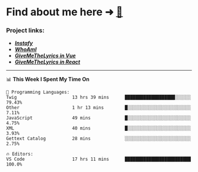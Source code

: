# Find about me here ➜ [🧑](https://pauabella.dev)

### Project links:
- ***[Instafy](https://instafy.me)***
- ***[WhoAmI](https://pauabella.dev)***
- ***[GiveMeTheLyrics in Vue](https://lyrics.pauabella.dev)***
- ***[GiveMeTheLyrics in React](https://pauabella.dev/GiveMeTheLyrics)***

---
<!--START_SECTION:waka-->
📊 **This Week I Spent My Time On** 

```text
💬 Programming Languages: 
Twig                     13 hrs 39 mins      ███████████████████░░░░░░   79.43% 
Other                    1 hr 13 mins        █░░░░░░░░░░░░░░░░░░░░░░░░   7.11% 
JavaScript               49 mins             █░░░░░░░░░░░░░░░░░░░░░░░░   4.75% 
XML                      40 mins             █░░░░░░░░░░░░░░░░░░░░░░░░   3.93% 
Gettext Catalog          28 mins             ░░░░░░░░░░░░░░░░░░░░░░░░░   2.75%

🔥 Editors: 
VS Code                  17 hrs 11 mins      █████████████████████████   100.0%

```


<!--END_SECTION:waka-->
